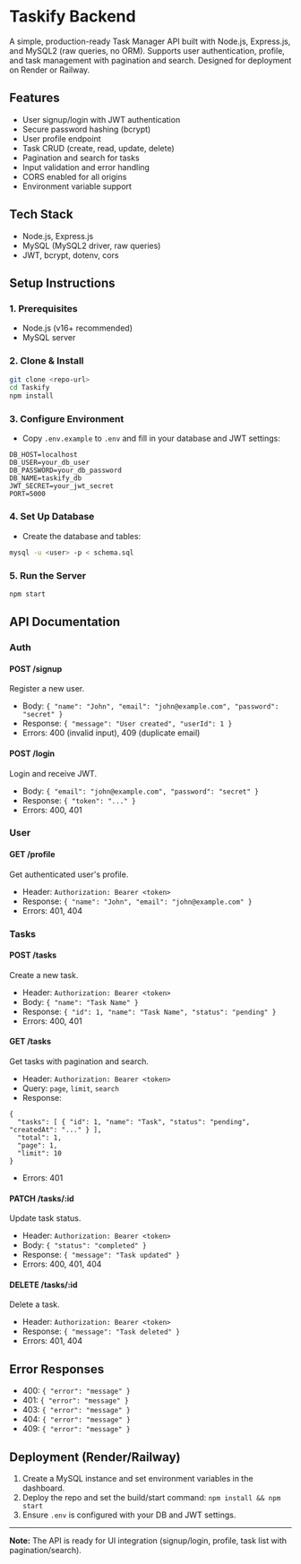 # Taskify Backend

A simple, production-ready Task Manager API built with Node.js, Express.js, and MySQL2 (raw queries, no ORM). Supports user authentication, profile, and task management with pagination and search. Designed for deployment on Render or Railway.

## Features
- User signup/login with JWT authentication
- Secure password hashing (bcrypt)
- User profile endpoint
- Task CRUD (create, read, update, delete)
- Pagination and search for tasks
- Input validation and error handling
- CORS enabled for all origins
- Environment variable support

## Tech Stack
- Node.js, Express.js
- MySQL (MySQL2 driver, raw queries)
- JWT, bcrypt, dotenv, cors

## Setup Instructions

### 1. Prerequisites
- Node.js (v16+ recommended)
- MySQL server

### 2. Clone & Install
```sh
git clone <repo-url>
cd Taskify
npm install
```

### 3. Configure Environment
- Copy `.env.example` to `.env` and fill in your database and JWT settings:

```
DB_HOST=localhost
DB_USER=your_db_user
DB_PASSWORD=your_db_password
DB_NAME=taskify_db
JWT_SECRET=your_jwt_secret
PORT=5000
```

### 4. Set Up Database
- Create the database and tables:
```sh
mysql -u <user> -p < schema.sql
```

### 5. Run the Server
```sh
npm start
```

## API Documentation

### Auth
#### POST /signup
Register a new user.
- Body: `{ "name": "John", "email": "john@example.com", "password": "secret" }`
- Response: `{ "message": "User created", "userId": 1 }`
- Errors: 400 (invalid input), 409 (duplicate email)

#### POST /login
Login and receive JWT.
- Body: `{ "email": "john@example.com", "password": "secret" }`
- Response: `{ "token": "..." }`
- Errors: 400, 401

### User
#### GET /profile
Get authenticated user's profile.
- Header: `Authorization: Bearer <token>`
- Response: `{ "name": "John", "email": "john@example.com" }`
- Errors: 401, 404

### Tasks
#### POST /tasks
Create a new task.
- Header: `Authorization: Bearer <token>`
- Body: `{ "name": "Task Name" }`
- Response: `{ "id": 1, "name": "Task Name", "status": "pending" }`
- Errors: 400, 401

#### GET /tasks
Get tasks with pagination and search.
- Header: `Authorization: Bearer <token>`
- Query: `page`, `limit`, `search`
- Response:
```
{
  "tasks": [ { "id": 1, "name": "Task", "status": "pending", "createdAt": "..." } ],
  "total": 1,
  "page": 1,
  "limit": 10
}
```
- Errors: 401

#### PATCH /tasks/:id
Update task status.
- Header: `Authorization: Bearer <token>`
- Body: `{ "status": "completed" }`
- Response: `{ "message": "Task updated" }`
- Errors: 400, 401, 404

#### DELETE /tasks/:id
Delete a task.
- Header: `Authorization: Bearer <token>`
- Response: `{ "message": "Task deleted" }`
- Errors: 401, 404

## Error Responses
- 400: `{ "error": "message" }`
- 401: `{ "error": "message" }`
- 403: `{ "error": "message" }`
- 404: `{ "error": "message" }`
- 409: `{ "error": "message" }`

## Deployment (Render/Railway)
1. Create a MySQL instance and set environment variables in the dashboard.
2. Deploy the repo and set the build/start command: `npm install && npm start`
3. Ensure `.env` is configured with your DB and JWT settings.

---

**Note:** The API is ready for UI integration (signup/login, profile, task list with pagination/search). 